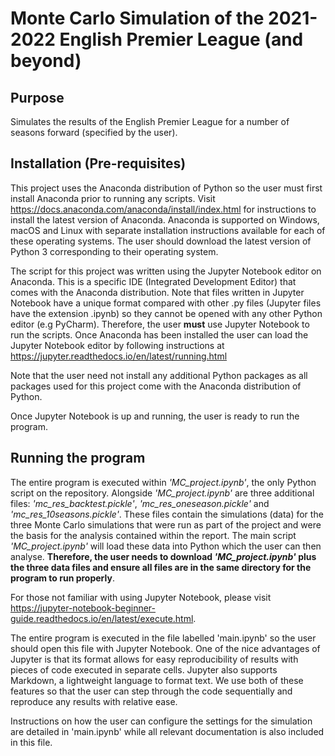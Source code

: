 # Monte Carlo Simulation of the 2021-2022 English Premier League (and beyond)
## Purpose
Simulates the results of the English Premier League for a number of seasons forward (specified by the user).
## Installation (Pre-requisites)
This project uses the Anaconda distribution of Python so the user must first install Anaconda prior to running any scripts.
Visit https://docs.anaconda.com/anaconda/install/index.html for instructions to install the latest version of Anaconda. Anaconda is supported on 
Windows, macOS and Linux with separate installation instructions available for each of these operating systems. The user should download the latest version of Python 3
corresponding to their operating system.

The script for this project was written using the Jupyter Notebook editor on Anaconda. This is a specific IDE (Integrated Development Editor) that comes with the Anaconda distribution. Note that files written in
Jupyter Notebook have a unique format compared with other .py files (Jupyter files have the extension .ipynb) so they cannot be opened with any other Python editor (e.g PyCharm). Therefore, the user **must** use Jupyter Notebook to run the scripts. Once Anaconda
has been installed the user can load the Jupyter Notebook editor by following instructions at https://jupyter.readthedocs.io/en/latest/running.html

Note that the user need not install any additional Python packages as all packages used for this project come with the Anaconda distribution of Python.

Once Jupyter Notebook is up and running, the user is ready to run the program.

## Running the program
The entire program is executed within *'MC_project.ipynb'*, the only Python script on the repository. Alongside *'MC_project.ipynb'* are three additional files: *'mc_res_backtest.pickle'*, *'mc_res_oneseason.pickle'* and *'mc_res_10seasons.pickle'*. These files contain the simulations (data) for the three Monte Carlo simulations that were run as part of the project and were the basis for the analysis contained within the report. The main script *'MC_project.ipynb'* will load these data into Python which the user can then analyse. **Therefore, the user needs to download *'MC_project.ipynb'* plus the three data files and ensure all files are in the same directory for the program to run properly**.

For those not familiar with using Jupyter Notebook, please visit https://jupyter-notebook-beginner-guide.readthedocs.io/en/latest/execute.html.

The entire program is executed in the file labelled 'main.ipynb' so the user should open this file with Jupyter Notebook. One of the nice advantages of Jupyter is that its format allows for easy reproducibility of results
with pieces of code executed in separate cells. Jupyter also supports Markdown, a lightweight language to format text. We use both of these features so that the user can step through the code sequentially
and reproduce any results with relative ease.


Instructions on how the user can configure the settings for the simulation are detailed in 'main.ipynb' while all relevant documentation is also included in this file.




